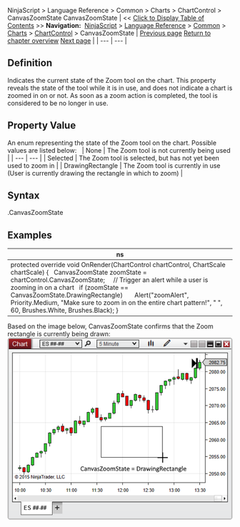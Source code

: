 ﻿
NinjaScript > Language Reference > Common > Charts > ChartControl > CanvasZoomState
CanvasZoomState
| << [Click to Display Table of Contents](canvaszoomstate.md) >> **Navigation:**     [NinjaScript](ninjascript-1.md) > [Language Reference](language_reference_wip-1.md) > [Common](common-1.md) > [Charts](chart-1.md) > [ChartControl](chartcontrol-1.md) > CanvasZoomState | [Previous page](canvasright-1.md) [Return to chapter overview](chartcontrol-1.md) [Next page](chartpanels-1.md) |
| --- | --- |
## Definition
Indicates the current state of the Zoom tool on the chart. This property reveals the state of the tool while it is in use, and does not indicate a chart is zoomed in on or not. As soon as a zoom action is completed, the tool is considered to be no longer in use.
## 
## Property Value
An enum representing the state of the Zoom tool on the chart. Possible values are listed below:
 
| None | The Zoom tool is not currently being used |
| --- | --- |
| Selected | The Zoom tool is selected, but has not yet been used to zoom in |
| DrawingRectangle | The Zoom tool is currently in use (User is currently drawing the rectangle in which to zoom) |
## 
## Syntax
<ChartControl>.CanvasZoomState
## 
## Examples
| ns |
| --- |
| protected override void OnRender(ChartControl chartControl, ChartScale chartScale) {    CanvasZoomState zoomState = chartControl.CanvasZoomState;      // Trigger an alert while a user is zooming in on a chart    if (zoomState == CanvasZoomState.DrawingRectangle)        Alert("zoomAlert", Priority.Medium, "Make sure to zoom in on the entire chart pattern!", " ", 60, Brushes.White, Brushes.Black); } |

Based on the image below, CanvasZoomState confirms that the Zoom rectangle is currently being drawn:
 
![ChartControl_CanvasZoomState](chartcontrol_canvaszoomstate.png)

